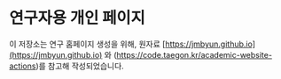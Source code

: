 # 연구자용 개인 페이지

이 저장소는 연구 홈페이지 생성을 위해, 원자료 [https://jmbyun.github.io](https://jmbyun.github.io) 와 (https://code.taegon.kr/academic-website-actions)를 참고해 작성되었습니다.  
